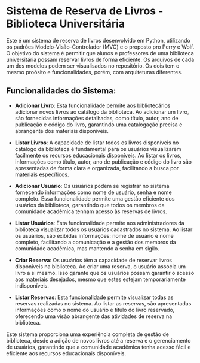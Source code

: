 # Sistema de Reserva de Livros - Biblioteca Universitária

Este é um sistema de reserva de livros desenvolvido em Python, utilizando os padrões Modelo-Visão-Controlador (MVC) e o proposto pro Perry e Wolf. O objetivo do sistema é permitir que alunos e professores de uma biblioteca universitária possam reservar livros de forma eficiente.
Os arquivos de cada um dos modelos podem ser visualisados no repositório. Os dois tem o mesmo proósito e funcionalidades, porém, com arquiteturas diferentes.

## Funcionalidades do Sistema:

- **Adicionar Livro**: Esta funcionalidade permite aos bibliotecários adicionar novos livros ao catálogo da biblioteca. Ao adicionar um livro, são fornecidas informações detalhadas, como título, autor, ano de publicação e código do livro, garantindo uma catalogação precisa e abrangente dos materiais disponíveis.

- **Listar Livros**: A capacidade de listar todos os livros disponíveis no catálogo da biblioteca é fundamental para os usuários visualizarem facilmente os recursos educacionais disponíveis. Ao listar os livros, informações como título, autor, ano de publicação e código do livro são apresentadas de forma clara e organizada, facilitando a busca por materiais específicos.

- **Adicionar Usuário**: Os usuários podem se registrar no sistema fornecendo informações como nome de usuário, senha e nome completo. Essa funcionalidade permite uma gestão eficiente dos usuários da biblioteca, garantindo que todos os membros da comunidade acadêmica tenham acesso às reservas de livros.

- **Listar Usuários**: Esta funcionalidade permite aos administradores da biblioteca visualizar todos os usuários cadastrados no sistema. Ao listar os usuários, são exibidas informações: nome de usuário e nome completo, facilitando a comunicação e a gestão dos membros da comunidade acadêmica, mas mantendo a senha em sigilo.

- **Criar Reserva**: Os usuários têm a capacidade de reservar livros disponíveis na biblioteca. Ao criar uma reserva, o usuário associa um livro a si mesmo. Isso garante que os usuários possam garantir o acesso aos materiais desejados, mesmo que estes estejam temporariamente indisponíveis.

- **Listar Reservas**: Esta funcionalidade permite visualizar todas as reservas realizadas no sistema. Ao listar as reservas, são apresentadas informações como o nome do usuário e título do livro reservado, oferecendo uma visão abrangente das atividades de reserva na biblioteca.

Este sistema proporciona uma experiência completa de gestão de biblioteca, desde a adição de novos livros até a reserva e o gerenciamento de usuários, garantindo que a comunidade acadêmica tenha acesso fácil e eficiente aos recursos educacionais disponíveis.
